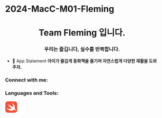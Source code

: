 # 2024-MacC-M01-Fleming

<h1 align="center">Team Fleming 입니다.</h1>
<h3 align="center">우리는 즐깁니다, 실수를 반복합니다.</h3>

- 🔭 App Statement **아이가 즐겁게 동화책을 즐기며 자연스럽게 다양한 재활을 도와주자.**

<h3 align="left">Connect with me:</h3>
<p align="left">
</p>

<h3 align="left">Languages and Tools:</h3>
<p align="left"> <a href="https://developer.apple.com/swift/" target="_blank" rel="noreferrer"> <img src="https://raw.githubusercontent.com/devicons/devicon/master/icons/swift/swift-original.svg" alt="swift" width="40" height="40"/> </a> </p>

